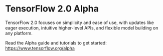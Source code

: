 # TensorFlow 2.0 Alpha

TensorFlow 2.0 focuses on simplicity and ease of use, with updates like
eager execution, intuitive higher-level APIs, and flexible model building
on any platform.

Read the Alpha guide and tutorials to get started:
https://www.tensorflow.org/alpha
